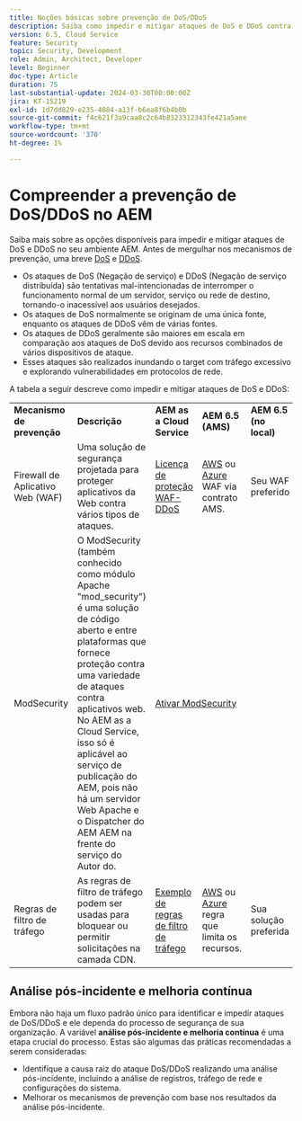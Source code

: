 ```yaml
---
title: Noções básicas sobre prevenção de DoS/DDoS
description: Saiba como impedir e mitigar ataques de DoS e DDoS contra AEM.
version: 6.5, Cloud Service
feature: Security
topic: Security, Development
role: Admin, Architect, Developer
level: Beginner
doc-type: Article
duration: 75
last-substantial-update: 2024-03-30T00:00:00Z
jira: KT-15219
exl-id: 1d7dd829-e235-4884-a13f-b6ea8f6b4b0b
source-git-commit: f4c621f3a9caa8c2c64b8323312343fe421a5aee
workflow-type: tm+mt
source-wordcount: '370'
ht-degree: 1%

---
```


# Compreender a prevenção de DoS/DDoS no AEM

Saiba mais sobre as opções disponíveis para impedir e mitigar ataques de DoS e DDoS no seu ambiente AEM. Antes de mergulhar nos mecanismos de prevenção, uma breve [DoS](https://developer.mozilla.org/en-US/docs/Glossary/DOS_attack) e [DDoS](https://developer.mozilla.org/en-US/docs/Glossary/Distributed_Denial_of_Service).

- Os ataques de DoS (Negação de serviço) e DDoS (Negação de serviço distribuída) são tentativas mal-intencionadas de interromper o funcionamento normal de um servidor, serviço ou rede de destino, tornando-o inacessível aos usuários desejados.
- Os ataques de DoS normalmente se originam de uma única fonte, enquanto os ataques de DDoS vêm de várias fontes.
- Os ataques de DDoS geralmente são maiores em escala em comparação aos ataques de DoS devido aos recursos combinados de vários dispositivos de ataque.
- Esses ataques são realizados inundando o target com tráfego excessivo e explorando vulnerabilidades em protocolos de rede.

A tabela a seguir descreve como impedir e mitigar ataques de DoS e DDoS:

<table>
    <tbody>
        <tr>
            <td><strong>Mecanismo de prevenção</strong></td>
            <td><strong>Descrição</strong></td>
            <td><strong>AEM as a Cloud Service</strong></td>
            <td><strong>AEM 6.5 (AMS)</strong></td>
            <td><strong>AEM 6.5 (no local)</strong></td>
        </tr>
        <tr>
            <td>Firewall de Aplicativo Web (WAF)</td>
            <td>Uma solução de segurança projetada para proteger aplicativos da Web contra vários tipos de ataques.</td>
            <td>
            <a href="https://experienceleague.adobe.com/en/docs/experience-manager-learn/cloud-service/security/traffic-filter-and-waf-rules/examples-and-analysis#waf-rules" target="_blank">Licença de proteção WAF-DDoS</a></td>
            <td><a href="https://docs.aws.amazon.com/waf/" target="_blank">AWS</a> ou <a href="https://azure.microsoft.com/en-us/products/web-application-firewall" target="_blank">Azure</a> WAF via contrato AMS.</td>
            <td>Seu WAF preferido</td>
        </tr>
        <tr>
            <td>ModSecurity</td>
            <td>O ModSecurity (também conhecido como módulo Apache "mod_security") é uma solução de código aberto e entre plataformas que fornece proteção contra uma variedade de ataques contra aplicativos web.<br/> No AEM as a Cloud Service, isso só é aplicável ao serviço de publicação do AEM, pois não há um servidor Web Apache e o Dispatcher do AEM AEM na frente do serviço do Autor do.</td>
            <td colspan="3"><a href="https://experienceleague.adobe.com/en/docs/experience-manager-learn/foundation/security/modsecurity-crs-dos-attack-protection" target="_blank">Ativar ModSecurity </a></td>
        </tr>
        <tr>
            <td>Regras de filtro de tráfego</td>
            <td>As regras de filtro de tráfego podem ser usadas para bloquear ou permitir solicitações na camada CDN.</td>
            <td><a href="https://experienceleague.adobe.com/en/docs/experience-manager-learn/cloud-service/security/traffic-filter-and-waf-rules/examples-and-analysis" target="_blank">Exemplo de regras de filtro de tráfego</a></td>
            <td><a href="https://docs.aws.amazon.com/waf/latest/developerguide/waf-rule-statement-type-rate-based.html" target="_blank">AWS</a> ou <a href="https://learn.microsoft.com/en-us/azure/web-application-firewall/ag/rate-limiting-overview" target="_blank">Azure</a> regra que limita os recursos.</td>
            <td>Sua solução preferida</td>
        </tr>
    </tbody>
</table>

## Análise pós-incidente e melhoria contínua

Embora não haja um fluxo padrão único para identificar e impedir ataques de DoS/DDoS e ele dependa do processo de segurança de sua organização. A variável **análise pós-incidente e melhoria contínua** é uma etapa crucial do processo. Estas são algumas das práticas recomendadas a serem consideradas:

- Identifique a causa raiz do ataque DoS/DDoS realizando uma análise pós-incidente, incluindo a análise de registros, tráfego de rede e configurações do sistema.
- Melhorar os mecanismos de prevenção com base nos resultados da análise pós-incidente.

